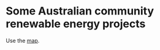 # Some Australian community renewable energy projects

Use the
[map](http://indexgeo.com.au/map/community-renewable-energy/).
